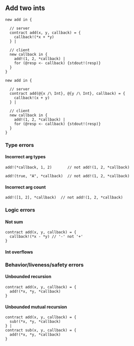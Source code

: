 ## Add two ints

```
new add in {

  // server
  contract add(x, y, callback) = {
    callback!(*x + *y)
  } |
   
  // client
  new callback in {
    add!(1, 2, *callback) | 
    for (@resp <- callback) {stdout!(resp)}
  }
}
```

```
new add in {

  // server
  contract add(@{x /\ Int}, @{y /\ Int}, callback) = {
    callback!(x + y)
  } |
   
  // client
  new callback in {
    add!(1, 2, *callback) | 
    for (@resp <- callback) {stdout!(resp)}
  }
}
```

### Type errors

#### Incorrect arg types
```
add!(*callback, 1, 2)       // not add!(1, 2, *callback)
```

```
add!(true, "A", *callback)  // not add!(1, 2, *callback)
```

#### Incorrect arg count
```
add!([1, 2], *callback)  // not add!(1, 2, *callback)
```

### Logic errors

#### Not sum
```
contract add(x, y, callback) = {
  callback!(*x - *y) // '-' not '+'
}
```

#### Int overflows

### Behavior/liveness/safety errors

#### Unbounded recursion
```
contract add(x, y, callback) = {
  add!(*x, *y, *callback) 
}
```

#### Unbounded mutual recursion
```
contract add(x, y, callback) = {
  sub!(*x, *y, *callback)
} |   
contract sub(x, y, callback) = {
  add!(*x, *y, *callback)
}
```
